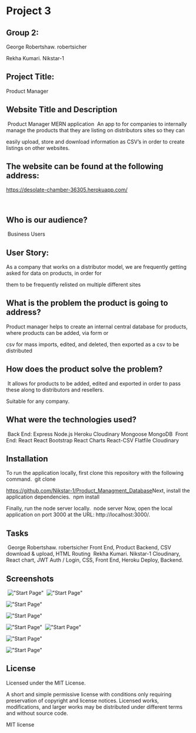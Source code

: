 # Project 3

## Group 2:
George Robertshaw. robertsicher

Rekha Kumari. Nikstar-1
​
​
## Project Title: 

Product Manager 
​
## Website Title and Description
​
Product Manager
MERN application 
​
An app to for companies to internally manage the products that they are listing on distributors sites so they can 

easily upload, store and download information as CSV’s in order to create listings on other websites.
​
​
## The website can be found at the following address:

 https://desolate-chamber-36305.herokuapp.com/

​
## Who is our audience? 
​
Business Users
​
## User Story: 

As a company that works on a distributor model, we are frequently getting asked for data on products, in order for

them to be frequently relisted on multiple different sites

## What is the problem the product is going to address? 

Product manager helps to create an internal central database for products, where products can be added, via form or 

csv for mass imports, edited, and deleted, then exported as a csv to be distributed
​
## How does the product solve the problem?
​
It allows for products to be added, edited and exported in order to pass these along to distributors and resellers.

Suitable for any company.
​
​
## What were the technologies used?
​
Back End:
Express
Node.js
Heroku
Cloudinary
Mongoose
MongoDB
​
Front End:
React
React Bootstrap
React Charts
React-CSV
Flatfile
Cloudinary
​
## Installation
To run the application locally, first clone this repository with the following command.
​
git clone 

https://github.com/Nikstar-1/Product_Managment_Database
​
Next, install the application dependencies.
​
npm install

Finally, run the node server locally.
​
node server
Now, open the local application on port 3000 at the URL: http://localhost:3000/.
​
​
## Tasks 
​
George Robertshaw. robertsicher Front End, Product Backend, CSV download & upload, HTML Routing
​
Rekha Kumari. Nikstar-1 Cloudinary, React chart, JWT Auth / Login, CSS, Front End, Heroku Deploy, Backend. 
​
​
## Screenshots
​
!["Start Page"](client/src/catalogue.png "Start page.")
​
!["Start Page"](client/src/Dashboard.png "Start page.")

!["Start Page"](client/src/cloudinary.png "Start page.")

!["Start Page"](client/src/image.png "Start page.")

!["Start Page"](client/src/signup.png "Start page.")
​
!["Start Page"](client/src/signin.png "Start page.")

!["Start Page"](client/src/uploadmodal.png "Start page.")

!["Start Page"](client/src/bulk.png "Start page.")
​

## License
Licensed under the MIT License.

A short and simple permissive license with conditions only requiring preservation of copyright and license notices. Licensed works, modifications, and larger works may be distributed under different terms and without source code.

MIT license
